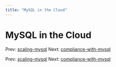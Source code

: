 ```yaml
---
title: "MySQL in the Cloud"
---
```


# MySQL in the Cloud

Prev: [scaling-mysql](scaling-mysql.md)
Next: [compliance-with-mysql](compliance-with-mysql.md)

Prev: [scaling-mysql](scaling-mysql.md)
Next: [compliance-with-mysql](compliance-with-mysql.md)
